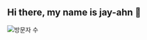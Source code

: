 ## Hi there, my name is jay-ahn 👋

<!--
**jaewooann/jaewooann** is a ✨ _special_ ✨ repository because its `README.md` (this file) appears on your GitHub profile.

Here are some ideas to get you started:

- 🔭 I’m currently working on ...
- 🌱 I’m currently learning ...
- 👯 I’m looking to collaborate on ...
- 🤔 I’m looking for help with ...
- 💬 Ask me about ...
- 📫 How to reach me: ...
- 😄 Pronouns: ...
- ⚡ Fun fact: ...
-->

![방문자 수](https://workers-visitors.wodndi0321.workers.dev/visit?page=https://github.com/jaewooann)
